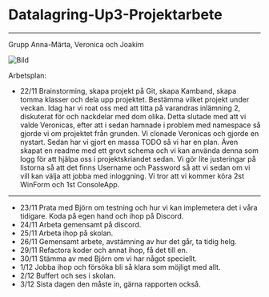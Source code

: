 # Datalagring-Up3-Projektarbete
---

Grupp Anna-Märta, Veronica och Joakim

![Bild](https://user-images.githubusercontent.com/89445183/142882928-a6c0f90d-4e0c-42ed-bd0d-9ae2ac56bed8.jpg)

Arbetsplan: 

- 22/11 Brainstorming, skapa projekt på Git, skapa Kamband, skapa tomma klasser och dela upp projektet. Bestämma vilket projekt under veckan. 
Idag har vi roat oss med att titta på varandras inlämning 2, diskuterat för och nackdelar med dom olika. 
Detta slutade med att vi valde Veronicas, efter att i sedan hamnade i problem med namespace så gjorde vi om projektet från grunden. 
Vi clonade Veronicas och gjorde en nystart. Sedan har vi gjort en massa TODO så vi har en plan. Även skapat en readme med ett grovt schema och vi kan använda denna som logg för att hjälpa oss i projektskriandet sedan. Vi gör lite justeringar på listorna så att det finns Username och Password så att vi sedan om vi vill kan välja att jobba med inloggning. 
Vi tror att vi kommer köra 2st WinForm och 1st ConsoleApp.
---
- 23/11 Prata med Björn om testning och hur vi kan implemetera det i våra tidigare. Koda på egen hand och ihop på Discord. 
- 24/11 Arbeta gemensamt på discord. 
- 25/11 Arbeta ihop på skolan. 
- 26/11 Gemensamt arbete, avstämning av hur det går, ta tidig helg. 
- 29/11 Refactora koder och annat ihop, få det till en. 
- 30/11 Stämma av med Björn om vi har något speciellt. 
- 1/12 Jobba ihop och försöka bli så klara som möjligt med allt. 
- 2/12 Buffert och ses i skolan.
- 3/12 Sista dagen den måste in, gärna rapporten också. 
